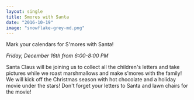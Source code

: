 ```yaml
---
layout: single
title: Smores with Santa
date: "2016-10-19"
image: "snowflake-grey-md.png"
---
```


Mark your calendars for S'mores with Santa!

*Friday, December 16th from 6:00-8:00 PM*

Santa Claus will be joining us to collect all the children's letters and take pictures while we roast marshmallows and 
make s'mores with the family! We will kick off the Christmas season with hot chocolate and a holiday movie under the 
stars! Don't forget your letters to Santa and lawn chairs for the movie!

<!--more-->